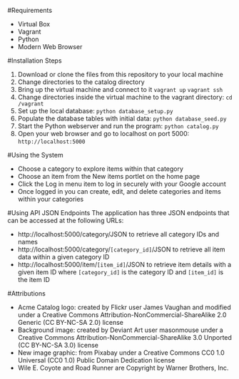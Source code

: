 #Requirements
- Virtual Box
- Vagrant
- Python
- Modern Web Browser

#Installation Steps
1. Download or clone the files from this repository to your local machine
2. Change directories to the catalog directory
3. Bring up the virtual machine and connect to it
```vagrant up```
```vagrant ssh```
4. Change directories inside the virtual machine to the vagrant directory:
```cd /vagrant```
5. Set up the local database:
```python database_setup.py```
6. Populate the database tables with initial data:
```python database_seed.py```
7. Start the Python webserver and run the program:
```python catalog.py```
8. Open your web browser and go to localhost on port 5000:
```http://localhost:5000```

#Using the System
- Choose a category to explore items within that category
- Choose an item from the New items portlet on the home page
- Click the Log in menu item to log in securely with your Google account
- Once logged in you can create, edit, and delete categories and items within your categories

#Using API JSON Endpoints
The application has three JSON endpoints that can be accessed at the following URLs:
-  http://localhost:5000/category/JSON to retrieve all category IDs and names
-  http://localhost:5000/category/```[category_id]```/JSON to retrieve all item data within a given category ID
-  http://localhost:5000/item/```[item_id]```/JSON to retrieve item details with a given item ID
where ```[category_id]``` is the category ID and ```[item_id]``` is the item ID

#Attributions
- Acme Catalog logo: created by Flickr user James Vaughan and modified under a Creative Commons Attribution-NonCommercial-ShareAlike 2.0 Generic (CC BY-NC-SA 2.0) license
- Background image: created by Deviant Art user masonmouse under a Creative Commons Attribution-NonCommercial-ShareAlike 3.0 Unported (CC BY-NC-SA 3.0) license
- New image graphic: from Pixabay under a Creative Commons CC0 1.0 Universal (CC0 1.0) Public Domain Dedication license
- Wile E. Coyote and Road Runner are Copyright by Warner Brothers, Inc.